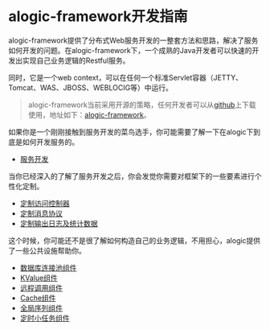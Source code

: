 # alogic-framework开发指南

alogic-framework提供了分布式Web服务开发的一整套方法和思路，解决了服务如何开发的问题。在alogic-framework下，一个成熟的Java开发者可以快速的开发出实现自己业务逻辑的Restful服务。

同时，它是一个web context，可以在任何一个标准Servlet容器（JETTY、Tomcat、WAS、JBOSS、WEBLOCIG等）中运行。

> alogic-framework当前采用开源的策略，任何开发者可以从[github](http://github.com)上下载使用，地址如下：[alogic-framework](https://github.com/yyduan/alogic)。

如果你是一个刚刚接触到服务开发的菜鸟选手，你可能需要了解一下在alogic下到底是如何开发服务的。

* [服务开发](alogic-framework/001.md)

当你已经深入的了解了服务开发之后，你会发觉你需要对框架下的一些要素进行个性化定制。

* [定制访问控制器](alogic-framework/002.md)
* [定制消息协议](alogic-framework/003.md)
* [定制输出日志及统计数据](alogic-framework/004.md)

这个时候，你可能还不是很了解如何构造自己的业务逻辑，不用担心，alogic提供了一些公共设施帮助你。

* [数据库连接池组件](alogic-framework/005.md)
* [KValue组件](alogic-framework/006.md)
* [远程调用组件](alogic-framework/007.md)
* [Cache组件](alogic-framework/008.md)
* [全局序列组件](alogic-framework/009.md)
* [定时小任务组件](alogic-framework/doer.md)


